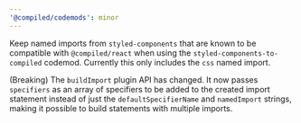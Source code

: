 ```yaml
---
'@compiled/codemods': minor
---
```


Keep named imports from `styled-components` that are known to be compatible with `@compiled/react` when using the `styled-components-to-compiled` codemod. Currently this only includes the `css` named import.

(Breaking) The `buildImport` plugin API has changed. It now passes `specifiers` as an array of specifiers to be added to the created import statement instead of just the `defaultSpecifierName` and `namedImport` strings, making it possible to build statements with multiple imports.
